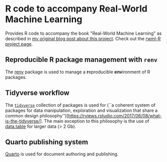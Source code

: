 # R code to accompany Real-World Machine Learning

Provides R code to accompany the book "Real-World Machine Learning" as
described in [my original blog post about this project](http://padamson.github.io/r/machine%20learning/ggplot2/dplyr/tidyr/2016/10/01/real-world-machine-learning-with-R-intro.html). Check out the [rwml-R project page][rwml-R].

[rwml-R]:       https://padamson.github.io/rwml-R

## Reproducible R package management with `renv`

The [renv](https://rstudio.github.io/renv/) package is used to manage a **r**eproducible **env**ironment of R packages.

## Tidyverse workflow

The [`tidyverse`](https://www.tidyverse.org) collection of packages is used for (``a coherent system of packages for data manipulation, exploration and visualization that share a common design philosophy'')[https://rviews.rstudio.com/2017/06/08/what-is-the-tidyverse/]. The main exception to this philosophy is the use of [data.table](https://github.com/Rdatatable/data.table) for larger data (> 2 Gb).

## Quarto publishing system

[Quarto](https://quarto.org) is used for document authoring and publishing.
